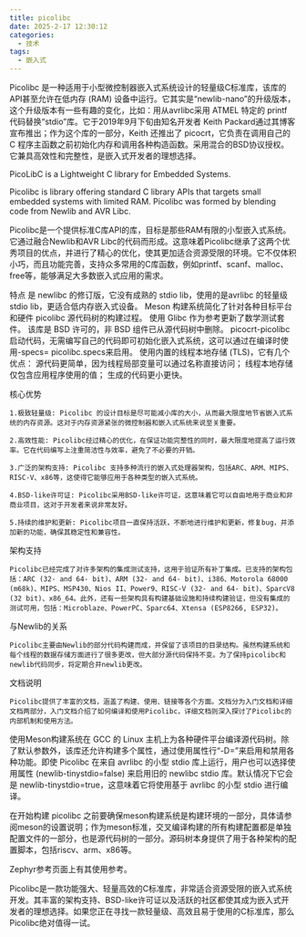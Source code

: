 ```yaml
---
title: picolibc
date: 2025-2-17 12:30:12
categories:
  - 技术
tags:
  - 嵌入式
---
```


Picolibc 是一种适用于小型微控制器嵌入式系统设计的轻量级C标准库，该库的API甚至允许在低内存 (RAM) 设备中运行。它其实是“newlib-nano”的升级版本，这个升级版本有一些有趣的变化，比如：用从avrlibc采用 ATMEL 特定的 printf 代码替换“stdio”库。它于2019年9月下旬由知名开发者 Keith Packard通过其博客宣布推出；作为这个库的一部分，Keith 还推出了 picocrt，它负责在调用自己的 C 程序主函数之前初始化内存和调用各种构造函数。采用混合的BSD协议授权。它兼具高效性和完整性，是嵌入式开发者的理想选择。


PicoLibC is a Lightweight C library for Embedded Systems.

Picolibc is library offering standard C library APIs that targets small embedded systems with limited RAM. Picolibc was formed by blending code from Newlib and AVR Libc.

Picolibc是一个提供标准C库API的库，目标是那些RAM有限的小型嵌入式系统。它通过融合Newlib和AVR Libc的代码而形成。这意味着Picolibc继承了这两个优秀项目的优点，并进行了精心的优化，使其更加适合资源受限的环境。它不仅体积小巧，而且功能完善，支持众多常用的C库函数，例如printf、scanf、malloc、free等，能够满足大多数嵌入式应用的需求。

特点
    是 newlibc 的修订版，它没有成熟的 stdio lib，使用的是avrlibc 的轻量级 stdio lib，更适合低内存嵌入式设备。
    Meson 构建系统简化了针对各种目标平台和硬件 picolibc 源代码树的构建过程。
    使用 Glibc 作为参考更新了数学测试套件。
    该库是 BSD 许可的，非 BSD 组件已从源代码树中删除。
    picocrt-picolibc 启动代码，无需编写自己的代码即可初始化嵌入式系统，这可以通过在编译时使用-specs= picolibc.specs来启用。
    使用内置的线程本地存储 (TLS)，它有几个优点：
        源代码更简单，因为线程局部变量可以通过名称直接访问；
        线程本地存储仅包含应用程序使用的值；
        生成的代码更小更快。


核心优势

    1.极致轻量级: Picolibc 的设计目标是尽可能减小库的大小，从而最大限度地节省嵌入式系统的内存资源。这对于内存资源紧张的微控制器和嵌入式系统来说至关重要。

    2.高效性能: Picolibc经过精心的优化，在保证功能完整性的同时，最大限度地提高了运行效率。它在代码编写上注重简洁性与效率，避免了不必要的开销。

    3.广泛的架构支持: Picolibc 支持多种流行的嵌入式处理器架构，包括ARC、ARM、MIPS、RISC-V、x86等，这使得它能够应用于各种类型的嵌入式系统。

    4.BSD-like许可证: Picolibc采用BSD-like许可证，这意味着它可以自由地用于商业和非商业项目，这对于开发者来说非常友好。

    5.持续的维护和更新: Picolibc项目一直保持活跃，不断地进行维护和更新，修复bug，并添加新的功能，确保其稳定性和兼容性。

架构支持

    Picolibc已经完成了对许多架构的集成测试支持，这用于验证所有补丁集成。已支持的架构包括：ARC (32- and 64- bit)、ARM (32- and 64- bit)、i386、Motorola 68000 (m68k)、MIPS、MSP430、Nios II、Power9、RISC-V (32- and 64- bit)、SparcV8 (32 bit)、x86_64。此外，还有一些架构具有构建基础设施和持续构建验证，但没有集成的测试可用，包括：Microblaze、PowerPC、Sparc64、Xtensa (ESP8266, ESP32)。

与Newlib的关系

    Picolibc主要由Newlib的部分代码构建而成，并保留了该项目的目录结构。虽然构建系统和每个线程的数据存储方面进行了很多更改，但大部分源代码保持不变。为了保持picolibc和newlib代码同步，将定期合并newlib更改。

文档说明

    Picolibc提供了丰富的文档，涵盖了构建、使用、链接等各个方面。文档分为入门文档和详细文档两部分，入门文档介绍了如何编译和使用Picolibc，详细文档则深入探讨了Picolibc的内部机制和使用方法。


使用Meson构建系统在 GCC 的 Linux 主机上为各种硬件平台编译源代码树。除了默认参数外，该库还允许构建多个属性，通过使用属性行“-D=”来启用和禁用各种功能。即使 Picolibc 在来自 avrlibc 的小型 stdio 库上运行，用户也可以选择使用属性 (newlib-tinystdio=false) 来启用旧的 newlibc stdio 库。默认情况下它会是 newlib-tinystdio=true，这意味着它将使用基于 avrlibc 的小型 stdio 进行编译。

在开始构建 picolibc 之前要确保meson构建系统是构建环境的一部分，具体请参阅meson的设置说明；作为meson标准，交叉编译构建的所有构建配置都是单独配置文件的一部分，也是源代码树的一部分。源码树本身提供了用于各种架构的配置脚本，包括riscv、arm、x86等。

Zephyr参考页面上有其使用参考。

Picolibc是一款功能强大、轻量高效的C标准库，非常适合资源受限的嵌入式系统开发。其丰富的架构支持、BSD-like许可证以及活跃的社区都使其成为嵌入式开发者的理想选择。如果您正在寻找一款轻量级、高效且易于使用的C标准库，那么Picolibc绝对值得一试。